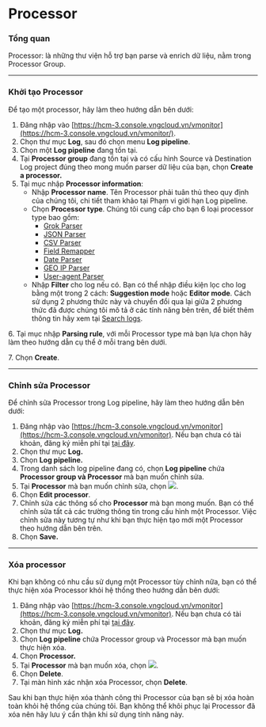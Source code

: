 # Processor

### Tổng quan

Processor: là những thư viện hỗ trợ bạn parse và enrich dữ liệu, nằm trong Processor Group.

***

### Khởi tạo Processor

Để tạo một processor, hãy làm theo hướng dẫn bên dưới:

1. Đăng nhập vào [https://hcm-3.console.vngcloud.vn/vmonitor](https://hcm-3.console.vngcloud.vn/vmonitor/).
2. Chọn thư mục **Log**, sau đó chọn menu **Log pipeline**.
3. Chọn một **Log pipeline** đang tồn tại.
4. Tại **Processor group** đang tồn tại và có cấu hình Source và Destination Log project đúng theo mong muốn parser dữ liệu của bạn, chọn **Create a processor.**
5. Tại mục nhập **Processor information**:
   * Nhập **Processor name**. Tên Processor phải tuân thủ theo quy định của chúng tôi, chi tiết tham khảo tại Phạm vi giới hạn Log pipeline.
   * Chọn **Processor type**. Chúng tôi cung cấp cho bạn 6 loại processor type bao gồm:&#x20;
     * [Grok Parser](grok-parser/)
     * [JSON Parser](json-parser.md)
     * [CSV Parser](csv-parser.md)
     * [Field Remapper](field-remapper.md)
     * [Date Parser](date-parser.md)
     * [GEO IP Parser](geo-ip-parser.md)
     * [User-agent Parser](user-agent-parser.md)
   * Nhập **Filter** cho log nếu có. Bạn có thể nhập điều kiện lọc cho log bằng một trong 2 cách: **Suggestion mode** hoặc **Editor mode**. Cách sử dụng 2 phương thức này và chuyển đổi qua lại giữa 2 phương thức đã được chúng tôi mô tả ở các tính năng bên trên, để biết thêm thông tin hãy xem tại [Search logs](../../lam-viec-voi-log-search/search-logs.md).

6\. Tại mục nhập **Parsing rule**, với mỗi Processor type mà bạn lựa chọn hãy làm theo hướng dẫn cụ thể ở mỗi trang bên dưới.

7\. Chọn **Create**.

***

### Chỉnh sửa Processor

Để chỉnh sửa Processor trong Log pipeline, hãy làm theo hướng dẫn bên dưới:

1. Đăng nhập vào [https://hcm-3.console.vngcloud.vn/vmonitor](https://hcm-3.console.vngcloud.vn/vmonitor). Nếu bạn chưa có tài khoản, đăng ký miễn phí tại [tại đây](https://register.vngcloud.vn/signup).
2. Chọn thư mục **Log.**
3. Chọn **Log pipeline.**
4. Trong danh sách log pipeline đang có, chọn **Log pipeline** chứa **Processor group và Processor** mà bạn muốn chỉnh sửa.
5. Tại **Processor** mà bạn muốn chỉnh sửa, chọn ![](http://docs.vngcloud.vn/download/thumbnails/49650045/image2023-5-8\_10-2-24.png?version=1\&modificationDate=1690788255000\&api=v2).&#x20;
6. Chọn **Edit processor**.
7. Chỉnh sửa các thông số cho **Processor** mà bạn mong muốn. Bạn có thể chỉnh sửa tất cả các trường thông tin trong cấu hình một Processor. Việc chỉnh sửa này tương tự như khi bạn thực hiện tạo mới một Processor theo hướng dẫn bên trên.
8. Chọn **Save.**

***

### Xóa processor

Khi bạn không có nhu cầu sử dụng một Processor tùy chỉnh nữa, bạn có thể thực hiện xóa Processor khỏi hệ thống theo hướng dẫn bên dưới:&#x20;

1. Đăng nhập vào [https://hcm-3.console.vngcloud.vn/vmonitor](https://hcm-3.console.vngcloud.vn/vmonitor). Nếu bạn chưa có tài khoản, đăng ký miễn phí tại [tại đây](https://register.vngcloud.vn/signup).
2. Chọn thư mục **Log.**
3. Chọn **Log pipeline** chứa Processor group và Processor mà bạn muốn thực hiện xóa.
4. Chọn **Processor.**
5. Tại **Processor** mà bạn muốn xóa, chọn ![](http://docs.vngcloud.vn/download/thumbnails/49650045/image2023-4-19\_15-31-39.png?version=1\&modificationDate=1690788315000\&api=v2).
6. Chọn **Delete**.
7. Tại màn hình xác nhận xóa Processor, chọn **Delete**.

Sau khi bạn thực hiện xóa thành công thì Processor của bạn sẽ bị xóa hoàn toàn khỏi hệ thống của chúng tôi. Bạn không thể khôi phục lại Processor đã xóa nên hãy lưu ý cẩn thận khi sử dụng tính năng này.&#x20;

